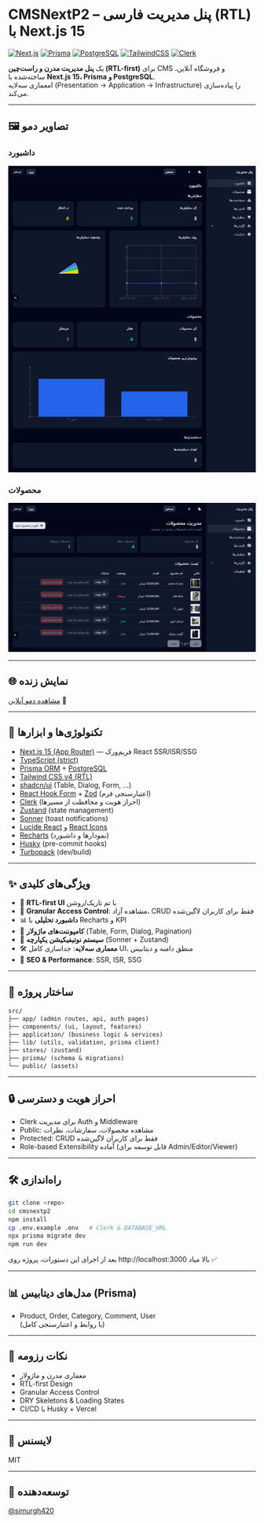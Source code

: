 # CMSNextP2 – پنل مدیریت فارسی (RTL) با Next.js 15

[![Next.js](https://img.shields.io/badge/Next.js-15-black)](https://nextjs.org/)
[![Prisma](https://img.shields.io/badge/Prisma-ORM-blue)](https://www.prisma.io/)
[![PostgreSQL](https://img.shields.io/badge/PostgreSQL-DB-336791)](https://www.postgresql.org/)
[![TailwindCSS](https://img.shields.io/badge/TailwindCSS-v4-38B2AC)](https://tailwindcss.com/)
[![Clerk](https://img.shields.io/badge/Auth-Clerk-orange)](https://clerk.com/)

یک **پنل مدیریت مدرن و راست‌چین (RTL-first)** برای CMS و فروشگاه آنلاین، ساخته‌شده با **Next.js 15، Prisma و PostgreSQL**.  
امعماری سه‌لایه (Presentation → Application → Infrastructure) را پیاده‌سازی می‌کند.

---

## 🖼 تصاویر دمو

### داشبورد

![Dashboard](public/demo/dashboard.png)

### محصولات

![Products](public/demo/products.png)

---

## 🌐 نمایش زنده

[مشاهده دمو آنلاین](https://cmsnextp2.vercel.app/dashboard) 🚀

---

## 🚀 تکنولوژی‌ها و ابزارها

- [Next.js 15 (App Router)](https://nextjs.org/docs/app) — فریم‌ورک React SSR/ISR/SSG
- [TypeScript (strict)](https://www.typescriptlang.org/)
- [Prisma ORM](https://www.prisma.io/) + [PostgreSQL](https://www.postgresql.org/)
- [Tailwind CSS v4 (RTL)](https://tailwindcss.com/)
- [shadcn/ui](https://ui.shadcn.com/) (Table, Dialog, Form, ...)
- [React Hook Form](https://react-hook-form.com/) + [Zod](https://zod.dev/) (اعتبارسنجی فرم)
- [Clerk](https://clerk.com/) (احراز هویت و محافظت از مسیرها)
- [Zustand](https://zustand-demo.pmnd.rs/) (state management)
- [Sonner](https://sonner.emilkowal.ski/) (toast notifications)
- [Lucide React](https://lucide.dev/) و [React Icons](https://react-icons.github.io/react-icons/)
- [Recharts](https://recharts.org/) (نمودارها و داشبورد)
- [Husky](https://typicode.github.io/husky/) (pre-commit hooks)
- [Turbopack](https://turbo.build/pack) (dev/build)

---

## ✨ ویژگی‌های کلیدی

- 🎨 **RTL-first UI** با تم تاریک/روشن
- 🔐 **Granular Access Control**: مشاهده آزاد، CRUD فقط برای کاربران لاگین‌شده
- 📊 **داشبورد تحلیلی** با Recharts و KPI
- 🧩 **کامپوننت‌های ماژولار** (Table, Form, Dialog, Pagination)
- 🔔 **سیستم نوتیفیکیشن یکپارچه** (Sonner + Zustand)
- 🛠 **معماری سه‌لایه**: جداسازی کامل UI، منطق دامنه و دیتابیس
- 🚀 **SEO & Performance**: SSR, ISR, SSG

---

## 📁 ساختار پروژه

```
src/
├── app/ (admin routes, api, auth pages)
├── components/ (ui, layout, features)
├── application/ (business logic & services)
├── lib/ (utils, validation, prisma client)
├── stores/ (zustand)
├── prisma/ (schema & migrations)
└── public/ (assets)
```

---

## 🔒 احراز هویت و دسترسی

- Clerk برای مدیریت Auth و Middleware
- Public: مشاهده محصولات، سفارشات، نظرات
- Protected: CRUD فقط برای کاربران لاگین‌شده
- Role-based Extensibility آماده (قابل توسعه برای Admin/Editor/Viewer)

---

## 🛠 راه‌اندازی

```bash
git clone <repo>
cd cmsnextp2
npm install
cp .env.example .env   # Clerk & DATABASE_URL
npx prisma migrate dev
npm run dev
```

بعد از اجرای این دستورات، پروژه روی http://localhost:3000 بالا میاد ✅

---

## 📊 مدل‌های دیتابیس (Prisma)

- Product, Order, Category, Comment, User  
  (با روابط و اعتبارسنجی کامل)

---

## 📝 نکات رزومه

- معماری مدرن و ماژولار
- RTL-first Design
- Granular Access Control
- DRY Skeletons & Loading States
- CI/CD با Husky + Vercel

---

## 📄 لایسنس

MIT

---

## 👤 توسعه‌دهنده

[@simurgh420](https://github.com/simurgh420)
